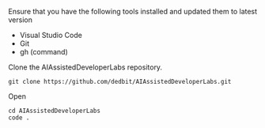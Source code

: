 Ensure that you have the following tools installed and updated them to latest version

- Visual Studio Code
- Git
- gh (command)

Clone the AIAssistedDeveloperLabs repository. 
```
git clone https://github.com/dedbit/AIAssistedDeveloperLabs.git
```

Open 
```
cd AIAssistedDeveloperLabs
code .
```

